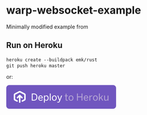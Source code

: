 # warp-websocket-example

Minimally modified example from 

## Run on Heroku
```
heroku create --buildpack emk/rust
git push heroku master
```

or:

[![Deploy](herokubutton.svg)](https://heroku.com/deploy?template=https://github.com/mmalmi/warp-websocket-example)